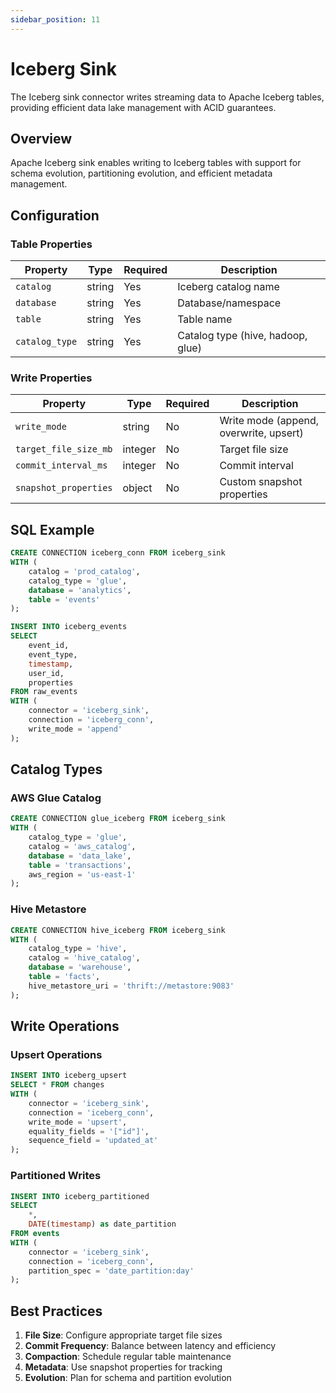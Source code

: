 ```yaml
---
sidebar_position: 11
---
```


# Iceberg Sink

The Iceberg sink connector writes streaming data to Apache Iceberg tables, providing efficient data lake management with ACID guarantees.

## Overview

Apache Iceberg sink enables writing to Iceberg tables with support for schema evolution, partitioning evolution, and efficient metadata management.

## Configuration

### Table Properties

| Property | Type | Required | Description |
|----------|------|----------|-------------|
| `catalog` | string | Yes | Iceberg catalog name |
| `database` | string | Yes | Database/namespace |
| `table` | string | Yes | Table name |
| `catalog_type` | string | Yes | Catalog type (hive, hadoop, glue) |

### Write Properties

| Property | Type | Required | Description |
|----------|------|----------|-------------|
| `write_mode` | string | No | Write mode (append, overwrite, upsert) |
| `target_file_size_mb` | integer | No | Target file size |
| `commit_interval_ms` | integer | No | Commit interval |
| `snapshot_properties` | object | No | Custom snapshot properties |

## SQL Example

```sql
CREATE CONNECTION iceberg_conn FROM iceberg_sink
WITH (
    catalog = 'prod_catalog',
    catalog_type = 'glue',
    database = 'analytics',
    table = 'events'
);

INSERT INTO iceberg_events
SELECT 
    event_id,
    event_type,
    timestamp,
    user_id,
    properties
FROM raw_events
WITH (
    connector = 'iceberg_sink',
    connection = 'iceberg_conn',
    write_mode = 'append'
);
```

## Catalog Types

### AWS Glue Catalog

```sql
CREATE CONNECTION glue_iceberg FROM iceberg_sink
WITH (
    catalog_type = 'glue',
    catalog = 'aws_catalog',
    database = 'data_lake',
    table = 'transactions',
    aws_region = 'us-east-1'
);
```

### Hive Metastore

```sql
CREATE CONNECTION hive_iceberg FROM iceberg_sink
WITH (
    catalog_type = 'hive',
    catalog = 'hive_catalog',
    database = 'warehouse',
    table = 'facts',
    hive_metastore_uri = 'thrift://metastore:9083'
);
```

## Write Operations

### Upsert Operations

```sql
INSERT INTO iceberg_upsert
SELECT * FROM changes
WITH (
    connector = 'iceberg_sink',
    connection = 'iceberg_conn',
    write_mode = 'upsert',
    equality_fields = '["id"]',
    sequence_field = 'updated_at'
);
```

### Partitioned Writes

```sql
INSERT INTO iceberg_partitioned
SELECT 
    *,
    DATE(timestamp) as date_partition
FROM events
WITH (
    connector = 'iceberg_sink',
    connection = 'iceberg_conn',
    partition_spec = 'date_partition:day'
);
```

## Best Practices

1. **File Size**: Configure appropriate target file sizes
2. **Commit Frequency**: Balance between latency and efficiency
3. **Compaction**: Schedule regular table maintenance
4. **Metadata**: Use snapshot properties for tracking
5. **Evolution**: Plan for schema and partition evolution